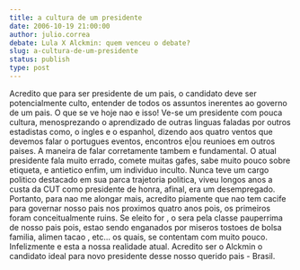 ```yaml
---
title: a cultura de um presidente
date: 2006-10-19 21:00:00
author: julio.correa
debate: Lula X Alckmin: quem venceu o debate?
slug: a-cultura-de-um-presidente
status: publish 
type: post
---
```


Acredito que para ser presidente de um pais, o candidato deve ser potencialmente culto, entender de todos os assuntos inerentes ao governo de um pais. O que se ve hoje nao e isso! Ve-se um presidente com pouca cultura, menosprezando o aprendizado de outras linguas faladas por outros estadistas como, o ingles e o espanhol, dizendo aos quatro ventos que devemos falar o portugues eventos, encontros e|ou reunioes em outros paises. A maneira de falar corretamente tambem e fundamental. O atual presidente fala muito errado, comete muitas gafes, sabe muito pouco sobre etiqueta, e antietico enfim, um individuo inculto. Nunca teve um cargo politico destacado em sua parca trajetoria politica, viveu longos anos a custa da CUT como presidente de honra, afinal, era um desempregado. Portanto, para nao me alongar mais, acredito piamente que nao tem cacife para governar nosso pais nos proximos quatro anos pois, os primeiros foram conceitualmente ruins. Se eleito for , o sera pela classe pauperrima de nosso pais pois, estao sendo enganados por miseros tostoes de bolsa familia, alimen tacao , etc... os quais, se contentam com muito pouco. Infelizmente e esta a nossa realidade atual. Acredito ser o Alckmin o candidato ideal para novo presidente desse nosso querido pais - Brasil.   
